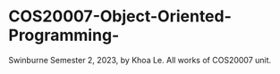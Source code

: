 # COS20007-Object-Oriented-Programming-
Swinburne Semester 2, 2023, by Khoa Le.
All works of COS20007 unit.
